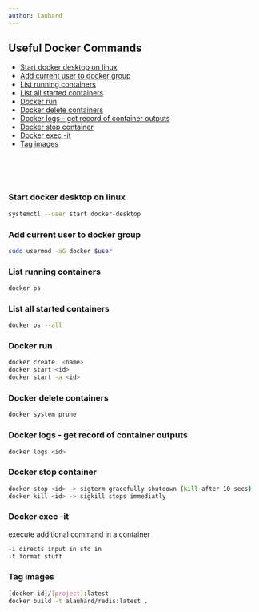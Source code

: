 ```yaml
---
author: lauhard
---
```

<!-- <!-- markdownlint-disable -->
## Useful Docker Commands

<!-- TOC tocDepth:2..3 chapterDepth:2..6 -->

- [Start docker desktop on linux](#start-docker-desktop-on-linux)
- [Add current user to docker group](#add-current-user-to-docker-group)
- [List running containers](#list-running-containers)
- [List all started containers](#list-all-started-containers)
- [Docker run](#docker-run)
- [Docker delete containers](#docker-delete-containers)
- [Docker logs - get record of container outputs](#docker-logs---get-record-of-container-outputs)
- [Docker stop container](#docker-stop-container)
- [Docker exec -it](#docker-exec--it)
- [Tag images](#tag-images)

<!-- /TOC -->

<br>
<br>
<br>


### Start docker desktop on linux 
``` bash
systemctl --user start docker-desktop
```

### Add current user to docker group
``` bash
sudo usermod -aG docker $user
```

### List running containers
``` bash
docker ps
```

### List all started containers
``` bash
docker ps --all
```

### Docker run
``` bash
docker create  <name>
docker start <id>
docker start -a <id>
```

### Docker delete containers
``` bash
docker system prune
```

### Docker logs - get record of container outputs
``` bash
docker logs <id>
```

### Docker stop container

``` bash
docker stop <id> -> sigterm gracefully shutdown (kill after 10 secs)
docker kill <id> -> sigkill stops immediatly
```

### Docker exec -it
execute additional command in a container
``` bash
-i directs input in std in
-t format stuff
```

### Tag images
``` bash
[docker id]/[project]:latest
docker build -t alauhard/redis:latest .
```


